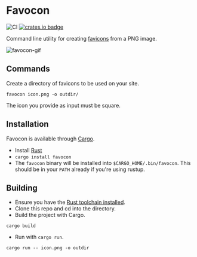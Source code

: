 # Favocon

![CI](https://github.com/coffee-cup/favocon/workflows/CI/badge.svg)
[![crates.io badge](http://meritbadge.herokuapp.com/favocon)](https://crates.io/crates/favocon)

Command line utility for creating
[favicons](https://en.wikipedia.org/wiki/Favicon) from a PNG image.

![favocon-gif](https://user-images.githubusercontent.com/3044853/57985881-5dc5ae80-7a66-11e9-8a8a-fff327b83e73.gif)

## Commands

Create a directory of favicons to be used on your site.

``` shell
favocon icon.png -o outdir/
```

The icon you provide as input must be square.

## Installation

Favocon is available through [Cargo](https://crates.io/crates/favocon).

- Install [Rust](https://www.rust-lang.org/en-US/install.html)
- `cargo install favocon`
- The `favocon` binary will be installed into `$CARGO_HOME/.bin/favocon`. This
  should be in your `PATH` already if you're using rustup.

## Building

- Ensure you have the [Rust toolchain
installed](https://doc.rust-lang.org/cargo/getting-started/installation.html).
- Clone this repo and cd into the directory. 
- Build the project with Cargo.

``` shell
cargo build
```

- Run with `cargo run`.

``` shell
cargo run -- icon.png -o outdir
```

